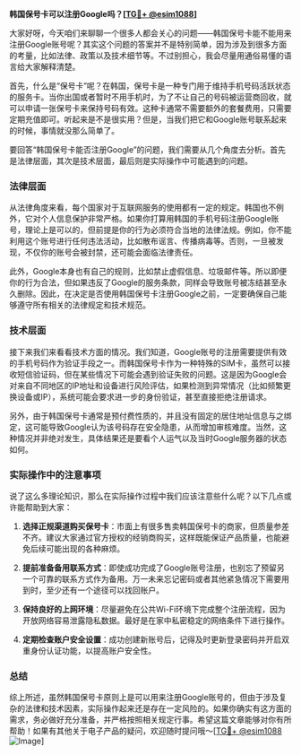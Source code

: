 **韩国保号卡可以注册Google吗？[[TG💪+ @esim1088](https://t.me/s/esim1088)]**

大家好呀，今天咱们来聊聊一个很多人都会关心的问题——韩国保号卡能不能用来注册Google账号呢？其实这个问题的答案并不是特别简单，因为涉及到很多方面的考量，比如法律、政策以及技术细节等。不过别担心，我会尽量用通俗易懂的语言给大家解释清楚。

首先，什么是“保号卡”呢？在韩国，保号卡是一种专门用于维持手机号码活跃状态的服务卡。当你出国或者暂时不用手机时，为了不让自己的号码被运营商回收，就可以申请一张保号卡来保持号码有效。这种卡通常不需要额外的套餐费用，只需要定期充值即可。听起来是不是很实用？但是，当我们把它和Google账号联系起来的时候，事情就没那么简单了。

要回答“韩国保号卡能否注册Google”的问题，我们需要从几个角度去分析。首先是法律层面，其次是技术层面，最后则是实际操作中可能遇到的问题。

### 法律层面

从法律角度来看，每个国家对于互联网服务的使用都有一定的规定。韩国也不例外，它对个人信息保护非常严格。如果你打算用韩国的手机号码注册Google账号，理论上是可以的，但前提是你的行为必须符合当地的法律法规。例如，你不能利用这个账号进行任何违法活动，比如散布谣言、传播病毒等。否则，一旦被发现，不仅你的账号会被封禁，还可能会面临法律责任。

此外，Google本身也有自己的规则，比如禁止虚假信息、垃圾邮件等。所以即便你的行为合法，但如果违反了Google的服务条款，同样会导致账号被冻结甚至永久删除。因此，在决定是否使用韩国保号卡注册Google之前，一定要确保自己能够遵守所有相关的法律规定和技术规范。

### 技术层面

接下来我们来看看技术方面的情况。我们知道，Google账号的注册需要提供有效的手机号码作为验证手段之一。而韩国保号卡作为一种特殊的SIM卡，虽然可以接收短信验证码，但在某些情况下可能会遇到验证失败的问题。这是因为Google会对来自不同地区的IP地址和设备进行风险评估，如果检测到异常情况（比如频繁更换设备或IP），系统可能会要求进一步的身份验证，甚至直接拒绝注册请求。

另外，由于韩国保号卡通常是预付费性质的，并且没有固定的居住地址信息与之绑定，这可能导致Google认为该号码存在安全隐患，从而增加审核难度。当然，这种情况并非绝对发生，具体结果还是要看个人运气以及当时Google服务器的状态如何。

### 实际操作中的注意事项

说了这么多理论知识，那么在实际操作过程中我们应该注意些什么呢？以下几点或许能帮助到大家：

1. **选择正规渠道购买保号卡**：市面上有很多售卖韩国保号卡的商家，但质量参差不齐。建议大家通过官方授权的经销商购买，这样既能保证产品质量，也能避免后续可能出现的各种麻烦。
   
2. **提前准备备用联系方式**：即使成功完成了Google账号注册，也别忘了预留另一个可靠的联系方式作为备用。万一未来忘记密码或者其他紧急情况下需要用到时，至少还有一个途径可以找回账户。

3. **保持良好的上网环境**：尽量避免在公共Wi-Fi环境下完成整个注册流程，因为开放网络容易泄露隐私数据。最好是在家中私密稳定的网络条件下进行操作。

4. **定期检查账户安全设置**：成功创建新账号后，记得及时更新登录密码并开启双重身份认证功能，以提高账户安全性。

### 总结

综上所述，虽然韩国保号卡原则上是可以用来注册Google账号的，但由于涉及复杂的法律和技术因素，实际操作起来还是存在一定风险的。如果你确实有这方面的需求，务必做好充分准备，并严格按照相关规定行事。希望这篇文章能够对你有所帮助！如果有其他关于电子产品的疑问，欢迎随时提问哦～[[TG💪+ @esim1088](https://t.me/s/esim1088) ![Image](https://i.postimg.cc/4NQfJmqS/Snipaste-2025-05-13-00-14-12.png)]